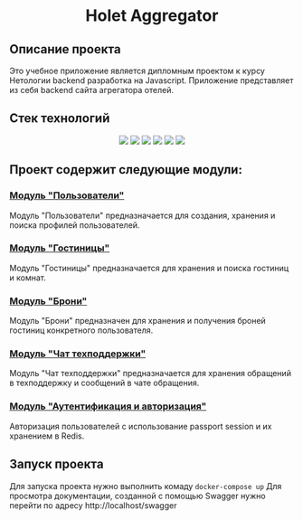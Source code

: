 <h1 align="center">Holet Aggregator</h1>

## Описание проекта
Это учебное приложение является дипломным проектом к курсу Нетологии backend разработка на Javascript.
Приложение представляет из себя backend сайта агрегатора отелей.

## Стек технологий
<p align="center">
  <img src="https://img.shields.io/badge/-NodeJS-%233c873a">
  <img src="https://img.shields.io/badge/-NestJS-red">
  <img src="https://img.shields.io/badge/-Websocket-blue">
  <img src="https://img.shields.io/badge/-MongoDB-brightgreen">
  <img src="https://img.shields.io/badge/-Docker-0db7ed">
  <img src="https://img.shields.io/badge/-Redis-critical">
</p>

## Проект содержит следующие модули:
### [Модуль "Пользователи"](https://github.com/Shkaffez/hotelAggregator/tree/main/src/modules/users)
Модуль "Пользователи" предназначается для создания, хранения и поиска профилей пользователей.

### [Модуль "Гостиницы"](https://github.com/Shkaffez/hotelAggregator/tree/main/src/modules/hotels)
Модуль "Гостиницы" предназначается для хранения и поиска гостиниц и комнат.

### [Модуль "Брони"](https://github.com/Shkaffez/hotelAggregator/tree/main/src/modules/reservation)
Модуль "Брони" предназначен для хранения и получения броней гостиниц конкретного пользователя.

### [Модуль "Чат техподдержки"](https://github.com/Shkaffez/hotelAggregator/tree/main/src/modules/support)
Модуль "Чат техподдержки" предназначается для хранения обращений в техподдержку и сообщений в чате обращения.

### [Модуль "Аутентификация и авторизация"](https://github.com/Shkaffez/hotelAggregator/tree/main/src/modules/auth)
Авторизация пользователей с использование passport session и их хранением в Redis.

## Запуск проекта
Для запуска проекта нужно выполнить комаду
`docker-compose up`
Для просмотра документации, созданной с помощью Swagger нужно перейти по адресу
http://localhost/swagger

  
